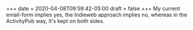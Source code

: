 +++
date = 2020-04-08T09:59:42-05:00
draft = false
+++
My current email-form implies yes, the Indieweb approach implies no, whereas in the ActivityPub way, it's kept on both sides.